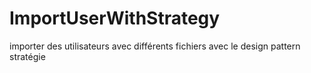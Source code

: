 # ImportUserWithStrategy
importer des utilisateurs avec différents fichiers avec le design pattern stratégie  

